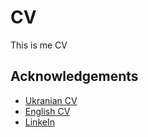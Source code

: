 # CV

This is me CV


## Acknowledgements

 - [Ukranian CV](https://andreyshyshkin.github.io/CV/CV-ШишкінАндрій.pdf)
 - [English CV](https://andreyshyshkin.github.io/CV/CV-AndreyShyshkin.pdf")
 - [LinkeIn](www.linkedin.com/in/shyshkin-andrey/)
